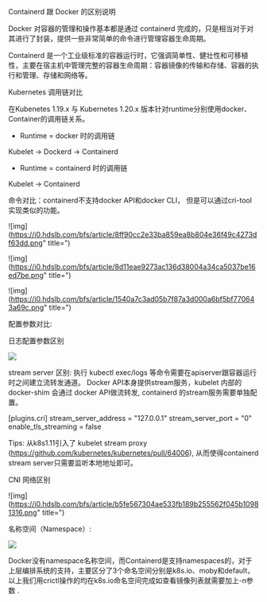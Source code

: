Containerd 跟 Docker 的区别说明

Docker 对容器的管理和操作基本都是通过 containerd 完成的，只是相当对于对其进行了封装，提供一些非常简单的命令进行管理容器生命周期。

Containerd 是一个工业级标准的容器运行时，它强调简单性、健壮性和可移植性，主要在宿主机中管理完整的容器生命周期：容器镜像的传输和存储、容器的执行和管理、存储和网络等。

Kubernetes 调用链对比

在Kubenetes 1.19.x 与 Kubernetes 1.20.x 版本针对runtime分别使用docker、Container的调用链关系。

- Runtime = docker 时的调用链

Kubelet -> Dockerd -> Containerd

- Runtime = containerd 时的调用链

Kubelet -> Containerd

命令对比：containerd不支持docker API和docker CLI， 但是可以通过cri-tool实现类似的功能。

![img](https://i0.hdslb.com/bfs/article/8ff90cc2e33ba859ea8b804e36f49c4273df63dd.png" title=")

![img](https://i0.hdslb.com/bfs/article/8d11eae9273ac136d38004a34ca5037be16ed7be.png" title=")

![img](https://i0.hdslb.com/bfs/article/1540a7c3ad05b7f87a3d000a6bf5bf770643a69c.png" title=")

配置参数对比:

日志配置参数区别

![](https://i0.hdslb.com/bfs/article/d5610a98b9b84cab61ff1ce47421ae853518abc1.png)

stream server 区别: 执行 kubectl exec/logs 等命令需要在apiserver跟容器运行时之间建立流转发通道。 Docker API本身提供stream服务，kubelet 内部的 docker-shim 会通过 docker API做流转发, containerd 的stream服务需要单独配置。

[plugins.cri] stream_server_address = "127.0.0.1" stream_server_port = "0" enable_tls_streaming = false

Tips: 从k8s1.11引入了 kubelet stream proxy (https://github.com/kubernetes/kubernetes/pull/64006), 从而使得containerd stream server只需要监听本地地址即可。

CNI 网络区别

![img](https://i0.hdslb.com/bfs/article/b5fe567304ae533fb189b255562f045b10981316.png" title=")

名称空间（Namespace）:

![](https://i0.hdslb.com/bfs/article/8d2d39223daa23a71bf7c930521c06f384da4075.png)

Docker没有namespace名称空间，而Containerd是支持namespaces的，对于上层编排系统的支持，主要区分了3个命名空间分别是k8s.io、moby和default，以上我们用crictl操作的均在k8s.io命名空间完成如查看镜像列表就需要加上-n参数 .
